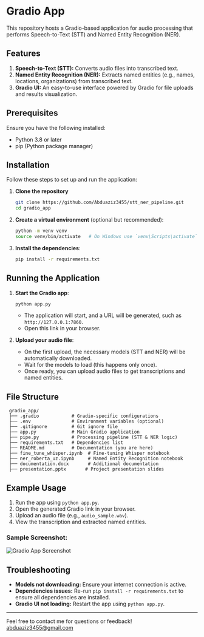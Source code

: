 # Gradio App

This repository hosts a Gradio-based application for audio processing that performs Speech-to-Text (STT) and Named Entity Recognition (NER).

## Features
1. **Speech-to-Text (STT):** Converts audio files into transcribed text.
2. **Named Entity Recognition (NER):** Extracts named entities (e.g., names, locations, organizations) from transcribed text.
3. **Gradio UI:** An easy-to-use interface powered by Gradio for file uploads and results visualization.

## Prerequisites
Ensure you have the following installed:
- Python 3.8 or later
- pip (Python package manager)

## Installation
Follow these steps to set up and run the application:

1. **Clone the repository**
   ```bash
   git clone https://github.com/Abduaziz3455/stt_ner_pipeline.git
   cd gradio_app
   ```

2. **Create a virtual environment** (optional but recommended):
   ```bash
   python -m venv venv
   source venv/bin/activate   # On Windows use `venv\Scripts\activate`
   ```

3. **Install the dependencies**:
   ```bash
   pip install -r requirements.txt
   ```

## Running the Application

1. **Start the Gradio app**:
   ```bash
   python app.py
   ```
   
   - The application will start, and a URL will be generated, such as `http://127.0.0.1:7860`.
   - Open this link in your browser.

2. **Upload your audio file**:
   - On the first upload, the necessary models (STT and NER) will be automatically downloaded.
   - Wait for the models to load (this happens only once).
   - Once ready, you can upload audio files to get transcriptions and named entities.

## File Structure
```
 gradio_app/
 ├── .gradio            # Gradio-specific configurations
 ├── .env               # Environment variables (optional)
 ├── .gitignore         # Git ignore file
 ├── app.py             # Main Gradio application
 ├── pipe.py            # Processing pipeline (STT & NER logic)
 ├── requirements.txt   # Dependencies list
 ├── README.md          # Documentation (you are here)
 ├── fine_tune_whisper.ipynb  # Fine-tuning Whisper notebook
 ├── ner_roberta_uz.ipynb     # Named Entity Recognition notebook
 ├── documentation.docx       # Additional documentation
 ├── presentation.pptx       # Project presentation slides
```

## Example Usage
1. Run the app using `python app.py`.
2. Open the generated Gradio link in your browser.
3. Upload an audio file (e.g., `audio_sample.wav`).
4. View the transcription and extracted named entities.

### Sample Screenshot:
![Gradio App Screenshot](https://drive.google.com/file/d/1-6phuLv-ryM-5auMGfQEAkJiBV5dnSuM/view?usp=sharing)

## Troubleshooting
- **Models not downloading:** Ensure your internet connection is active.
- **Dependencies issues:** Re-run `pip install -r requirements.txt` to ensure all dependencies are installed.
- **Gradio UI not loading:** Restart the app using `python app.py`.

---
Feel free to contact me for questions or feedback! abduaziz3455@gmail.com
